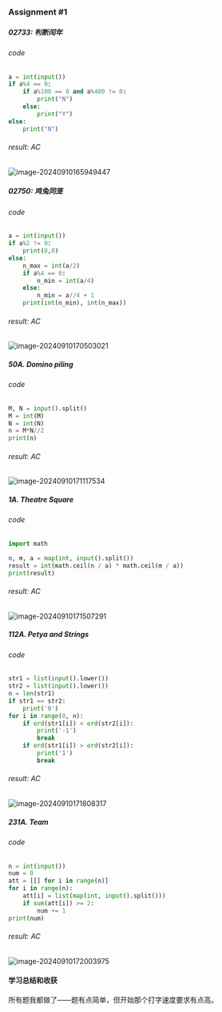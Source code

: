 ### Assignment #1

##### 02733: 判断闰年

###### code

```python
a = int(input())
if a%4 == 0:
    if a%100 == 0 and a%400 != 0:
        print("N")
    else:
        print("Y")
else:
    print("N")
```

###### result: AC

![image-20240910165949447](C:\Users\36057\AppData\Roaming\Typora\typora-user-images\image-20240910165949447.png)

##### 02750: 鸡兔同笼

###### code

```python
a = int(input())
if a%2 != 0:
    print(0,0)
else:
    n_max = int(a/2)
    if a%4 == 0:
        n_min = int(a/4)
    else:
        n_min = a//4 + 1
    print(int(n_min), int(n_max))
```

###### result: AC

![image-20240910170503021](C:\Users\36057\AppData\Roaming\Typora\typora-user-images\image-20240910170503021.png)

##### 50A. Domino piling

###### code

```python
M, N = input().split()
M = int(M)
N = int(N)
n = M*N//2
print(n)
```

###### result: AC

![image-20240910171117534](C:\Users\36057\AppData\Roaming\Typora\typora-user-images\image-20240910171117534.png)

##### 1A. Theatre Square

###### code

```python
import math

n, m, a = map(int, input().split())
result = int(math.ceil(n / a) * math.ceil(m / a))
print(result)
```

###### result: AC

![image-20240910171507291](C:\Users\36057\AppData\Roaming\Typora\typora-user-images\image-20240910171507291.png)

##### 112A. Petya and Strings

###### code

```python
str1 = list(input().lower())
str2 = list(input().lower())
n = len(str1)
if str1 == str2:
    print('0')
for i in range(0, n):
    if ord(str1[i]) < ord(str2[i]):
        print('-1')
        break
    if ord(str1[i]) > ord(str2[i]):
        print('1')
        break
```

###### result: AC

![image-20240910171808317](C:\Users\36057\AppData\Roaming\Typora\typora-user-images\image-20240910171808317.png)

##### 231A. Team

###### code

```python
n = int(input())
num = 0
att = [[] for i in range(n)]
for i in range(n):
    att[i] = list(map(int, input().split()))
    if sum(att[i]) >= 2:
        num += 1
print(num)
```

###### result: AC

![image-20240910172003975](C:\Users\36057\AppData\Roaming\Typora\typora-user-images\image-20240910172003975.png)

#### 学习总结和收获

所有题我都做了——题有点简单，但开始那个打字速度要求有点高。